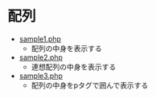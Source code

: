 # 配列

* [sample1.php](sample1.php)
  * 配列の中身を表示する
* [sample2.php](sample2.php)
  * 連想配列の中身を表示する
* [sample3.php](sample3.php)
  * 配列の中身をpタグで囲んで表示する
